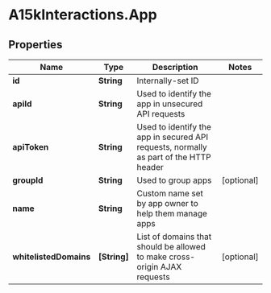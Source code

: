 # A15kInteractions.App

## Properties
Name | Type | Description | Notes
------------ | ------------- | ------------- | -------------
**id** | **String** | Internally-set ID | 
**apiId** | **String** | Used to identify the app in unsecured API requests | 
**apiToken** | **String** | Used to identify the app in secured API requests, normally as part of the HTTP header | 
**groupId** | **String** | Used to group apps | [optional] 
**name** | **String** | Custom name set by app owner to help them manage apps | 
**whitelistedDomains** | **[String]** | List of domains that should be allowed to make cross-origin AJAX requests | [optional] 


